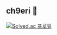 ## ch9eri 🍒

[![Solved.ac
 프로필](http://mazassumnida.wtf/api/pastel/generate_badge?boj=ch9eri)](https://solved.ac/ch9eri)
